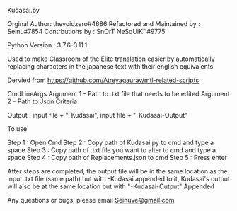 Kudasai.py

Orginal Author: thevoidzero#4686
Refactored and Maintained by : Seinu#7854
Contrbutions by : SnOrT NeSqUiK™#9775

Python Version : 3.7.6-3.11.1

Used to make Classroom of the Elite translation easier by automatically replacing characters in the japanese text with their english equivalents

Dervied from https://github.com/Atreyagaurav/mtl-related-scripts

CmdLineArgs
Argument 1 - Path to .txt file that needs to be edited
Argument 2 - Path to Json Criteria

Output : input file + "-Kudasai", input file + "-Kudasai-Output"

To use

Step 1 : Open Cmd
Step 2 : Copy path of Kudasai.py to cmd and type a space
Step 3 : Copy path of .txt file you want to alter to cmd and type a space
Step 4 : Copy path of Replacements.json to cmd
Step 5 : Press enter

After steps are completed, the output file will be in the same location as the input .txt file (same path) but with -Kudasai appended to it, Kudasai's output will also be at the same location but with "-Kudasai-Output" Appended

Any questions or bugs, please email Seinuve@gmail.com